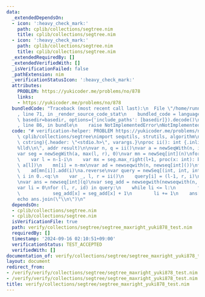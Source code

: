 ```yaml
---
data:
  _extendedDependsOn:
  - icon: ':heavy_check_mark:'
    path: cplib/collections/segtree.nim
    title: cplib/collections/segtree.nim
  - icon: ':heavy_check_mark:'
    path: cplib/collections/segtree.nim
    title: cplib/collections/segtree.nim
  _extendedRequiredBy: []
  _extendedVerifiedWith: []
  _isVerificationFailed: false
  _pathExtension: nim
  _verificationStatusIcon: ':heavy_check_mark:'
  attributes:
    PROBLEM: https://yukicoder.me/problems/no/878
    links:
    - https://yukicoder.me/problems/no/878
  bundledCode: "Traceback (most recent call last):\n  File \"/home/runner/.local/lib/python3.10/site-packages/onlinejudge_verify/documentation/build.py\"\
    , line 71, in _render_source_code_stat\n    bundled_code = language.bundle(stat.path,\
    \ basedir=basedir, options={'include_paths': [basedir]}).decode()\n  File \"/home/runner/.local/lib/python3.10/site-packages/onlinejudge_verify/languages/nim.py\"\
    , line 86, in bundle\n    raise NotImplementedError\nNotImplementedError\n"
  code: "# verification-helper: PROBLEM https://yukicoder.me/problems/no/878\nimport\
    \ cplib/collections/segtree\nimport sequtils, strutils, algorithm\n\nproc scanf(formatstr:\
    \ cstring){.header: \"<stdio.h>\", varargs.}\nproc ii(): int {.inline.} = scanf(\"\
    %lld\\n\", addr result)\n\nvar n, q = ii()\nvar a = newSeqWith(n, ii())\na.reverse\n\
    var seg = newSegWith(a, max(l, r), 0)\nvar mn = newSeq[int](n)\nfor i in 0..<n:\n\
    \    var l = n-1-i\n    var mx = seg.max_right(l+1, proc(x: int): bool = x <=\
    \ a[l])\n    mn[i] = n-mx\nvar ad = newseqwith(n, newseq[int]())\nfor i in 0..<n:\n\
    \    ad[mn[i]].add(i)\na.reverse\nvar query = newSeq[(int, int, int)](q)\nfor\
    \ i in 0..<q:\n    var _, l, r = ii()\n    query[i] = (l-1, r, i)\nquery.sort\n\
    \nvar ans = newseq[int](q)\nvar seg_add = newsegwith(newseqwith(n, 0), l+r, 0)\n\
    var li = 0\nfor (l, r, id) in query:\n    while li <= l:\n        for x in ad[li]:\n\
    \            seg_add[x] = seg_add[x] + 1\n        li += 1\n    ans[id] = seg_add[l..<r]\n\
    echo ans.join(\"\\n\")\n"
  dependsOn:
  - cplib/collections/segtree.nim
  - cplib/collections/segtree.nim
  isVerificationFile: true
  path: verify/collections/segtree/segtree_maxright_yuki878_test.nim
  requiredBy: []
  timestamp: '2024-09-16 02:10:51+09:00'
  verificationStatus: TEST_ACCEPTED
  verifiedWith: []
documentation_of: verify/collections/segtree/segtree_maxright_yuki878_test.nim
layout: document
redirect_from:
- /verify/verify/collections/segtree/segtree_maxright_yuki878_test.nim
- /verify/verify/collections/segtree/segtree_maxright_yuki878_test.nim.html
title: verify/collections/segtree/segtree_maxright_yuki878_test.nim
---
```

